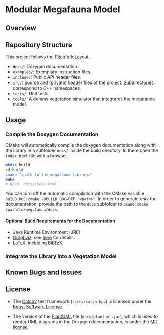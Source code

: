 Modular Megafauna Model
=======================

Overview
--------

Repository Structure
--------------------

This project follows the [Pitchfork Layout](https://github.com/vector-of-bool/pitchfork).

- `docs/`: Doxygen documentation.
- `examples/`: Exemplary instruction files.
- `include/`: Public API header files.
- `src/`: Source and (private) header files of the project. Subdirectories correspond to C++ namespaces.
- `tests/`: Unit tests.
- `tools/`: A dummy vegetation simulator that integrates the megafauna model.

Usage
-----

### Compile the Doxygen Documentation
CMake will automatically compile the doxygen documentation along with the library in a subfolder `docs/` inside the build directory. In there open the `index.html` file with a browser.

```bash
mkdir build
cd build
cmake "<path to the megafauna library>"
make
# Open `docs/index.html`.
```

You can turn off the automatic compilation with the CMake variable `BUILD_DOC`: `cmake -DBUILD_DOC=OFF "<path>"`.
In order to generate _only_ the documentation, provide the path to the `docs` subfolder to `cmake`: `cmake /path/to/megafauna/docs`.

#### Optional Build Requirements for the Documentation
- Java Runtime Environment (JRE)
- [Graphviz](www.graphviz.org), see [here](http://plantuml.com/graphviz-dot) for details.
- [LaTeX](www.latex-project.org), including [BibTeX](www.bibtex.org).

### Integrate the Library into a Vegetation Model

Known Bugs and Issues
---------------------

License
-------

- The [Catch2](https://github.com/catchorg/Catch2) test framework (`tests/catch.hpp`) is licensed under the [Boost Software License](http://www.boost.org/LICENSE_1_0.txt).

- The version of the [PlantUML](http://plantuml.com) file (`docs/plantuml.jar`), which is used to render UML diagrams in the Doxygen documentation, is under the [MIT license](http://opensource.org/licenses/MIT).
